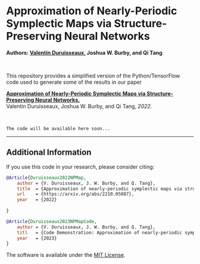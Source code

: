 # Approximation of Nearly-Periodic Symplectic Maps via Structure-Preserving Neural Networks

**Authors: [Valentin Duruisseaux](https://sites.google.com/view/valduruisseaux), Joshua W. Burby, and Qi Tang**


<br />

This repository provides a simplified version of the Python/TensorFlow code used to generate some of the results in our paper



   [**Approximation of Nearly-Periodic Symplectic Maps via Structure-Preserving Neural Networks.**](https://arxiv.org/abs/2210.05087)
<br />
   Valentin Duruisseaux, Joshua W. Burby, and Qi Tang, *2022.*


<br />


```
The code will be available here soon...
```


<hr>

## Additional Information

If you use this code in your research, please consider citing:


```bibTeX
@Article{Duruisseaux2022NPMap,
	author = {V. Duruisseaux, J. W. Burby, and Q. Tang},
	title  = {Approximation of nearly-periodic symplectic maps via structure-preserving neural networks},
	url    = {https://arxiv.org/abs/2210.05087},
	year   = {2022}
	
}
```
```bibTeX
@Article{Duruisseaux2023NPMapCode,
	author = {V. Duruisseaux, J. W. Burby, and Q. Tang},
	titl   = {Code Demonstration: Approximation of nearly-periodic symplectic maps via structure-preserving neural networks},
	year   = {2023}
}
```

The software is available under the [MIT License](https://github.com/vduruiss/SymplecticGyroceptron/blob/main/LICENSE).
